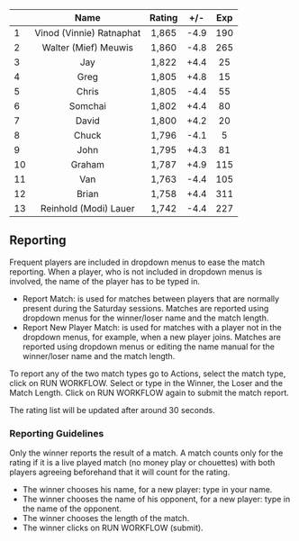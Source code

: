 | |Name|Rating|+/-|Exp|
|-|:--:|:----:|:-:|:-:|
|1|Vinod (Vinnie) Ratnaphat|1,865|-4.9|190|
|2|Walter (Mief) Meuwis|1,860|-4.8|265|
|3|Jay|1,822|+4.4|25|
|4|Greg|1,805|+4.8|15|
|5|Chris|1,805|-4.4|55|
|6|Somchai|1,802|+4.4|80|
|7|David|1,800|+4.2|20|
|8|Chuck|1,796|-4.1|5|
|9|John|1,795|+4.3|81|
|10|Graham|1,787|+4.9|115|
|11|Van|1,763|-4.4|105|
|12|Brian|1,758|+4.4|311|
|13|Reinhold (Modi) Lauer|1,742|-4.4|227|

 

## Reporting

Frequent players are included in dropdown menus to ease the match reporting.
When a player, who is not included in dropdown menus is involved, the name of the player has to be typed in.

- Report Match:  is used for matches between players that are normally present during the Saturday sessions.
Matches are reported using dropdown menus for the winner/loser name and the match length.
- Report New Player Match:  is used for matches with a player not in the dropdown menus, for example, when a new player joins.
Matches are reported using dropdown menus or editing the name manual for the winner/loser name and the match length.

To report any of the two match types go to Actions, select the match type, click on RUN WORKFLOW.
Select or type in the Winner, the Loser and the Match Length.
Click on RUN WORKFLOW again to submit the match report.

The rating list will be updated after around 30 seconds.

### Reporting Guidelines

Only the winner reports the result of a match.
A match counts only for the rating if it is a live played match (no money play or chouettes)
with both players agreeing beforehand that it will count for the rating.

- The winner chooses his name, for a new player: type in your name.
- The winner chooses the name of his opponent, for a new player: type in the name of the opponent.
- The winner chooses the length of the match.
- The winner clicks on RUN WORKFLOW (submit).
